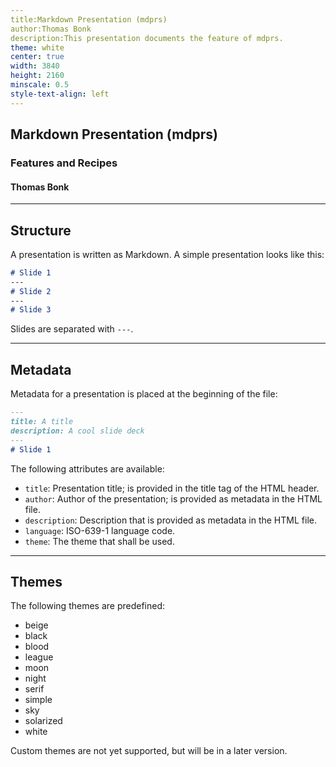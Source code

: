 ```yaml
---
title:Markdown Presentation (mdprs)
author:Thomas Bonk
description:This presentation documents the feature of mdprs.
theme: white
center: true
width: 3840
height: 2160
minscale: 0.5
style-text-align: left
---
```


## Markdown Presentation (mdprs)
### Features and Recipes
#### Thomas Bonk

---

## Structure

A presentation is written as Markdown. A simple presentation looks like this:

```markdown
# Slide 1
---
# Slide 2
---
# Slide 3
```

Slides are separated with `---`.

---

## Metadata

Metadata for a presentation is placed at the beginning of the file:

```markdown
---
title: A title
description: A cool slide deck
---
# Slide 1
```

The following attributes are available:

- `title`: Presentation title; is provided in the title tag of the HTML header.
- `author`: Author of the presentation; is provided as metadata in the HTML file.
- `description`: Description that is provided as metadata in the HTML file.
- `language`: ISO-639-1 language code.
- `theme`: The theme that shall be used.

---

## Themes

The following themes are predefined:

- beige
- black
- blood
- league
- moon
- night
- serif
- simple
- sky
- solarized
- white

Custom themes are not yet supported, but will be in a later version.
